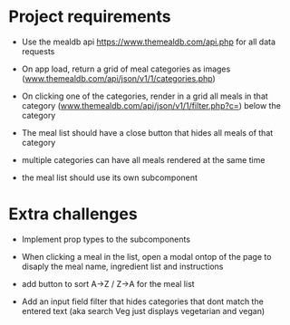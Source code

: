 # Project requirements

-   Use the mealdb api https://www.themealdb.com/api.php for all data requests

-   On app load, return a grid of meal categories as images (www.themealdb.com/api/json/v1/1/categories.php)

-   On clicking one of the categories, render in a grid all meals in that category (www.themealdb.com/api/json/v1/1/filter.php?c=<category>) below the category

-   The meal list should have a close button that hides all meals of that category

-   multiple categories can have all meals rendered at the same time

-   the meal list should use its own subcomponent

# Extra challenges

-   Implement prop types to the subcomponents

-   When clicking a meal in the list, open a modal ontop of the page to disaply the meal name, ingredient list and instructions

-   add button to sort A->Z / Z->A for the meal list

-   Add an input field filter that hides categories that dont match the entered text (aka search Veg just displays vegetarian and vegan)
